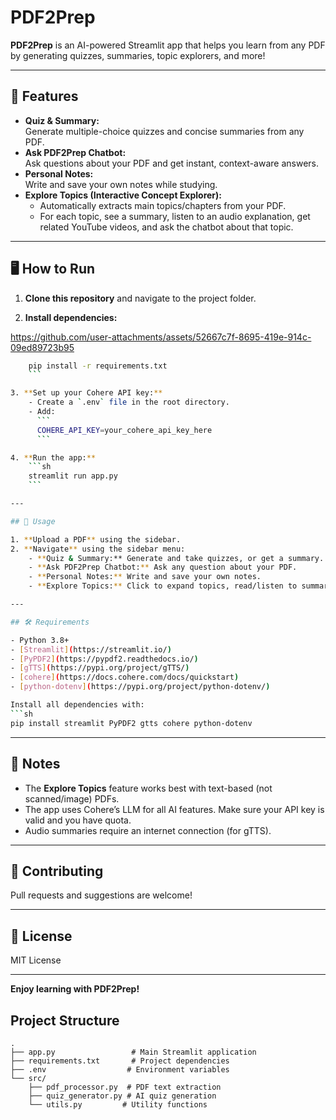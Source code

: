 # PDF2Prep

**PDF2Prep** is an AI-powered Streamlit app that helps you learn from any PDF by generating quizzes, summaries, topic explorers, and more!

---

## 🚀 Features

- **Quiz & Summary:**  
  Generate multiple-choice quizzes and concise summaries from any PDF.
- **Ask PDF2Prep Chatbot:**  
  Ask questions about your PDF and get instant, context-aware answers.
- **Personal Notes:**  
  Write and save your own notes while studying.
- **Explore Topics (Interactive Concept Explorer):**  
  - Automatically extracts main topics/chapters from your PDF.
  - For each topic, see a summary, listen to an audio explanation, get related YouTube videos, and ask the chatbot about that topic.

---

## 🖥️ How to Run

1. **Clone this repository** and navigate to the project folder.

2. **Install dependencies:**
    

https://github.com/user-attachments/assets/52667c7f-8695-419e-914c-09ed89723b95

```sh
    pip install -r requirements.txt
    ```

3. **Set up your Cohere API key:**
    - Create a `.env` file in the root directory.
    - Add:
      ```
      COHERE_API_KEY=your_cohere_api_key_here
      ```

4. **Run the app:**
    ```sh
    streamlit run app.py
    ```

---

## 📄 Usage

1. **Upload a PDF** using the sidebar.
2. **Navigate** using the sidebar menu:
    - **Quiz & Summary:** Generate and take quizzes, or get a summary.
    - **Ask PDF2Prep Chatbot:** Ask any question about your PDF.
    - **Personal Notes:** Write and save your own notes.
    - **Explore Topics:** Click to expand topics, read/listen to summaries, watch related videos, and ask topic-specific questions.

---

## 🛠️ Requirements

- Python 3.8+
- [Streamlit](https://streamlit.io/)
- [PyPDF2](https://pypdf2.readthedocs.io/)
- [gTTS](https://pypi.org/project/gTTS/)
- [cohere](https://docs.cohere.com/docs/quickstart)
- [python-dotenv](https://pypi.org/project/python-dotenv/)

Install all dependencies with:
```sh
pip install streamlit PyPDF2 gtts cohere python-dotenv
```

---

## 📢 Notes

- The **Explore Topics** feature works best with text-based (not scanned/image) PDFs.
- The app uses Cohere’s LLM for all AI features. Make sure your API key is valid and you have quota.
- Audio summaries require an internet connection (for gTTS).

---

## 🤝 Contributing

Pull requests and suggestions are welcome!

---

## 📃 License

MIT License

---

**Enjoy learning with PDF2Prep!**

## Project Structure

```
.
├── app.py                 # Main Streamlit application
├── requirements.txt       # Project dependencies
├── .env                  # Environment variables
└── src/
    ├── pdf_processor.py  # PDF text extraction
    ├── quiz_generator.py # AI quiz generation
    └── utils.py         # Utility functions
``` 

